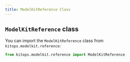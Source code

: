 ```yaml
---
title: ModelKitReference Class
---
```

## `ModelKitReference` class

You can import the `ModelKitReference` class from `kitops.modelkit.reference`:

```python
from kitops.modelkit.reference import ModelKitReference
```
